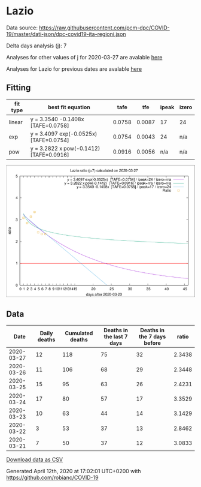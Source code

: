 # Lazio

Data source: https://raw.githubusercontent.com/pcm-dpc/COVID-19/master/dati-json/dpc-covid19-ita-regioni.json

Delta days analysis (j): 7

Analyses for other values of j for 2020-03-27 are avalable [here](../2020-03-27/README.md)

Analyses for Lazio for previous dates are avalable [here](../README.md)

## Fitting 
|fit type|best fit equation|tafe|tfe|ipeak|izero|
|-------|-----|--------|------|---|---|
|linear|y = 3.3540 -0.1408x  [TAFE=0.0758]|0.0758|0.0087|17|24|
|exp|y = 3.4097 exp(-0.0525x)  [TAFE=0.0754]|0.0754|0.0043|24|n/a|
|pow|y = 3.2822 x pow(-0.1412)  [TAFE=0.0916]|0.0916|0.0056|n/a|n/a|

![Plot](COVID-19_lazio_j7_2020-03-27.png)

## Data
|Date|Daily deaths|Cumulated deaths|Deaths in the last 7 days|Deaths in the 7 days before|ratio|
|----|----------|-----------|-------|--------------------|-----|
|2020-03-27|12|118|75|32|2.3438|
|2020-03-26|11|106|68|29|2.3448|
|2020-03-25|15|95|63|26|2.4231|
|2020-03-24|17|80|57|17|3.3529|
|2020-03-23|10|63|44|14|3.1429|
|2020-03-22|3|53|37|13|2.8462|
|2020-03-21|7|50|37|12|3.0833|

[Download data as CSV](COVID-19_lazio_j7_2020-03-27.csv)

Generated April 12th, 2020 at 17:02:01 UTC+0200 with https://github.com/robianc/COVID-19
